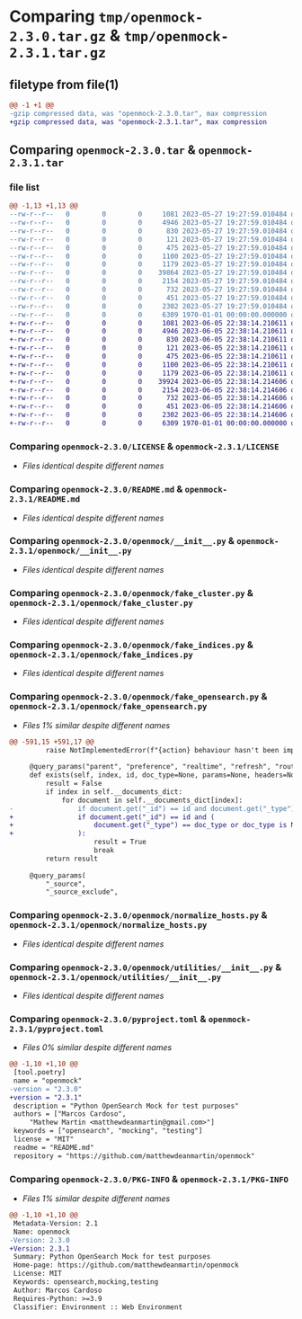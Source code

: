 # Comparing `tmp/openmock-2.3.0.tar.gz` & `tmp/openmock-2.3.1.tar.gz`

## filetype from file(1)

```diff
@@ -1 +1 @@
-gzip compressed data, was "openmock-2.3.0.tar", max compression
+gzip compressed data, was "openmock-2.3.1.tar", max compression
```

## Comparing `openmock-2.3.0.tar` & `openmock-2.3.1.tar`

### file list

```diff
@@ -1,13 +1,13 @@
--rw-r--r--   0        0        0     1081 2023-05-27 19:27:59.010484 openmock-2.3.0/LICENSE
--rw-r--r--   0        0        0     4946 2023-05-27 19:27:59.010484 openmock-2.3.0/README.md
--rw-r--r--   0        0        0      830 2023-05-27 19:27:59.010484 openmock-2.3.0/openmock/__init__.py
--rw-r--r--   0        0        0      121 2023-05-27 19:27:59.010484 openmock-2.3.0/openmock/behaviour/__init__.py
--rw-r--r--   0        0        0      475 2023-05-27 19:27:59.010484 openmock-2.3.0/openmock/behaviour/server_failure.py
--rw-r--r--   0        0        0     1100 2023-05-27 19:27:59.010484 openmock-2.3.0/openmock/fake_cluster.py
--rw-r--r--   0        0        0     1179 2023-05-27 19:27:59.010484 openmock-2.3.0/openmock/fake_indices.py
--rw-r--r--   0        0        0    39864 2023-05-27 19:27:59.010484 openmock-2.3.0/openmock/fake_opensearch.py
--rw-r--r--   0        0        0     2154 2023-05-27 19:27:59.010484 openmock-2.3.0/openmock/normalize_hosts.py
--rw-r--r--   0        0        0      732 2023-05-27 19:27:59.010484 openmock-2.3.0/openmock/utilities/__init__.py
--rw-r--r--   0        0        0      451 2023-05-27 19:27:59.010484 openmock-2.3.0/openmock/utilities/decorator.py
--rw-r--r--   0        0        0     2302 2023-05-27 19:27:59.010484 openmock-2.3.0/pyproject.toml
--rw-r--r--   0        0        0     6309 1970-01-01 00:00:00.000000 openmock-2.3.0/PKG-INFO
+-rw-r--r--   0        0        0     1081 2023-06-05 22:38:14.210611 openmock-2.3.1/LICENSE
+-rw-r--r--   0        0        0     4946 2023-06-05 22:38:14.210611 openmock-2.3.1/README.md
+-rw-r--r--   0        0        0      830 2023-06-05 22:38:14.210611 openmock-2.3.1/openmock/__init__.py
+-rw-r--r--   0        0        0      121 2023-06-05 22:38:14.210611 openmock-2.3.1/openmock/behaviour/__init__.py
+-rw-r--r--   0        0        0      475 2023-06-05 22:38:14.210611 openmock-2.3.1/openmock/behaviour/server_failure.py
+-rw-r--r--   0        0        0     1100 2023-06-05 22:38:14.210611 openmock-2.3.1/openmock/fake_cluster.py
+-rw-r--r--   0        0        0     1179 2023-06-05 22:38:14.210611 openmock-2.3.1/openmock/fake_indices.py
+-rw-r--r--   0        0        0    39924 2023-06-05 22:38:14.214606 openmock-2.3.1/openmock/fake_opensearch.py
+-rw-r--r--   0        0        0     2154 2023-06-05 22:38:14.214606 openmock-2.3.1/openmock/normalize_hosts.py
+-rw-r--r--   0        0        0      732 2023-06-05 22:38:14.214606 openmock-2.3.1/openmock/utilities/__init__.py
+-rw-r--r--   0        0        0      451 2023-06-05 22:38:14.214606 openmock-2.3.1/openmock/utilities/decorator.py
+-rw-r--r--   0        0        0     2302 2023-06-05 22:38:14.214606 openmock-2.3.1/pyproject.toml
+-rw-r--r--   0        0        0     6309 1970-01-01 00:00:00.000000 openmock-2.3.1/PKG-INFO
```

### Comparing `openmock-2.3.0/LICENSE` & `openmock-2.3.1/LICENSE`

 * *Files identical despite different names*

### Comparing `openmock-2.3.0/README.md` & `openmock-2.3.1/README.md`

 * *Files identical despite different names*

### Comparing `openmock-2.3.0/openmock/__init__.py` & `openmock-2.3.1/openmock/__init__.py`

 * *Files identical despite different names*

### Comparing `openmock-2.3.0/openmock/fake_cluster.py` & `openmock-2.3.1/openmock/fake_cluster.py`

 * *Files identical despite different names*

### Comparing `openmock-2.3.0/openmock/fake_indices.py` & `openmock-2.3.1/openmock/fake_indices.py`

 * *Files identical despite different names*

### Comparing `openmock-2.3.0/openmock/fake_opensearch.py` & `openmock-2.3.1/openmock/fake_opensearch.py`

 * *Files 1% similar despite different names*

```diff
@@ -591,15 +591,17 @@
         raise NotImplementedError(f"{action} behaviour hasn't been implemented")
 
     @query_params("parent", "preference", "realtime", "refresh", "routing")
     def exists(self, index, id, doc_type=None, params=None, headers=None):
         result = False
         if index in self.__documents_dict:
             for document in self.__documents_dict[index]:
-                if document.get("_id") == id and document.get("_type") == doc_type:
+                if document.get("_id") == id and (
+                    document.get("_type") == doc_type or doc_type is None
+                ):
                     result = True
                     break
         return result
 
     @query_params(
         "_source",
         "_source_exclude",
```

### Comparing `openmock-2.3.0/openmock/normalize_hosts.py` & `openmock-2.3.1/openmock/normalize_hosts.py`

 * *Files identical despite different names*

### Comparing `openmock-2.3.0/openmock/utilities/__init__.py` & `openmock-2.3.1/openmock/utilities/__init__.py`

 * *Files identical despite different names*

### Comparing `openmock-2.3.0/pyproject.toml` & `openmock-2.3.1/pyproject.toml`

 * *Files 0% similar despite different names*

```diff
@@ -1,10 +1,10 @@
 [tool.poetry]
 name = "openmock"
-version = "2.3.0"
+version = "2.3.1"
 description = "Python OpenSearch Mock for test purposes"
 authors = ["Marcos Cardoso",
     "Mathew Martin <matthewdeanmartin@gmail.com>"]
 keywords = ["opensearch", "mocking", "testing"]
 license = "MIT"
 readme = "README.md"
 repository = "https://github.com/matthewdeanmartin/openmock"
```

### Comparing `openmock-2.3.0/PKG-INFO` & `openmock-2.3.1/PKG-INFO`

 * *Files 1% similar despite different names*

```diff
@@ -1,10 +1,10 @@
 Metadata-Version: 2.1
 Name: openmock
-Version: 2.3.0
+Version: 2.3.1
 Summary: Python OpenSearch Mock for test purposes
 Home-page: https://github.com/matthewdeanmartin/openmock
 License: MIT
 Keywords: opensearch,mocking,testing
 Author: Marcos Cardoso
 Requires-Python: >=3.9
 Classifier: Environment :: Web Environment
```

